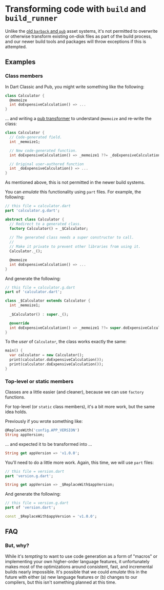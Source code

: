 # Transforming code with `build` and `build_runner`

Unlike the [old `barback` and `pub`][pub] asset systems, it's not permitted to overwrite or otherwise transform existing on-disk files as part of the build process, and our newer build tools and packages will throw exceptions if this is attempted.

[pub]: https://dart.dev/tools/pub/obsolete

## Examples

<!-- TODO: Add more common examples. -->

### Class members

In Dart Classic and Pub, you might write something like the following:

```dart
class Calculator {
  @memoize
  int doExpensiveCalculation() => ...
}
```

... and writing a [pub transformer][pub] to understand `@memoize` and re-write the class:

```dart
class Calculator {
  // Code-generated field.
  int _memoize1;

  // New code-generated function.
  int doExpensiveCalculation() => _memoize1 ??= _doExpensiveCalculation();

  // Original user-authored function
  int _doExpensiveCalculation() => ...
}
```

As mentioned above, this is not permitted in the newer build systems.

You can _emulate_ this functionality using `part` files. For example, the following:

```dart
// this file = calculator.dart
part 'calculator.g.dart';

abstract class Calculator {
  // Redirect to a generated class.
  factory Calculator() = _$Calculator;
  
  // The generated class needs a super constructor to call.
  //
  // Make it private to prevent other libraries from using it.
  Calculator._();

  @memoize
  int doExpensiveCalculation() => ...
}
```

And generate the following:

```dart
// this file = calculator.g.dart
part of 'calculator.dart';

class _$Calculator extends Calculator {
  int _memoize1;
  
  _$Calculator() : super._();

  @override
  int doExpensiveCalculation() => _memoize1 ??= super.doExpensiveCalculation();
}
```

To the _user_ of `Calculator`, the class works exactly the same:

```dart
main() {
  var calculator = new Calculator();
  print(calculator.doExpensiveCalculation());
  print(calculator.doExpensiveCalculation());
}
```

### Top-level or static members

Classes are a little easier (and cleaner), because we can use `factory` functions.

For top-level (or `static` class members), it's a bit more work, but the same idea holds.

Previously if you wrote something like:

```dart
@ReplaceWith('config.APP_VERSION')
String appVersion;
```

... and expected it to be transformed into ...

```dart
String get appVersion => 'v1.0.0';
```

You'll need to do a little more work. Again, this time, we will use `part` files:

```dart
// this file = version.dart
part 'version.g.dart';

String get appVersion => _$ReplaceWith$appVersion;
```

And generate the following:

```dart
// this file = version.g.dart
part of 'version.dart';

const _$ReplaceWith$appVersion = 'v1.0.0';
```

## FAQ

### But, why?

While it's _tempting_ to want to use code generation as a form of "macros" or implementing your own higher-order language features, it unfortunately makes most of the optimizations around consistent, fast, and incremental builds nearly impossible. It's possible that we could _emulate_ this in the future with either (a) new language features or (b) changes to our compilers, but this isn't something planned at this time.
